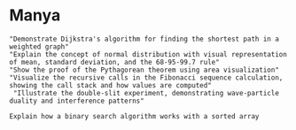 # Manya
    "Demonstrate Dijkstra's algorithm for finding the shortest path in a weighted graph"
    "Explain the concept of normal distribution with visual representation of mean, standard deviation, and the 68-95-99.7 rule"
    "Show the proof of the Pythagorean theorem using area visualization"
    "Visualize the recursive calls in the Fibonacci sequence calculation, showing the call stack and how values are computed"
     "Illustrate the double-slit experiment, demonstrating wave-particle duality and interference patterns"

    Explain how a binary search algorithm works with a sorted array
